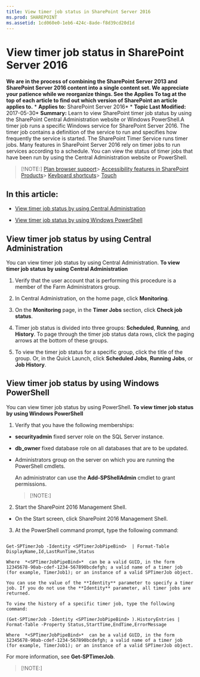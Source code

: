 ```yaml
---
title: View timer job status in SharePoint Server 2016
ms.prod: SHAREPOINT
ms.assetid: 1cd060e0-1eb6-424c-8ade-f8d39cd20d1d
---
```



# View timer job status in SharePoint Server 2016
 **We are in the process of combining the SharePoint Server 2013 and SharePoint Server 2016 content into a single content set. We appreciate your patience while we reorganize things. See the Applies To tag at the top of each article to find out which version of SharePoint an article applies to.** * **Applies to:** SharePoint Server 2016*  * **Topic Last Modified:** 2017-05-30* **Summary:** Learn to view SharePoint timer job status by using the SharePoint Central Administration website or Windows PowerShell.A timer job runs a specific Windows service for SharePoint Server 2016. The timer job contains a definition of the service to run and specifies how frequently the service is started. The SharePoint Timer Service runs timer jobs. Many features in SharePoint Server 2016 rely on timer jobs to run services according to a schedule. You can view the status of timer jobs that have been run by using the Central Administration website or PowerShell.
> [!NOTE:]
>  [Plan browser support](https://go.microsoft.com/fwlink/p/?LinkId=246502)>  [Accessibility features in SharePoint Products](https://go.microsoft.com/fwlink/p/?LinkId=246501)>  [Keyboard shortcuts](https://go.microsoft.com/fwlink/p/?LinkID=246504)>  [Touch](https://go.microsoft.com/fwlink/p/?LinkId=246506)
  
    
    


## In this article:
<a name="begin"> </a>


-  [View timer job status by using Central Administration](#section1)
    
  
-  [View timer job status by using Windows PowerShell](#section2)
    
  

## View timer job status by using Central Administration
<a name="section1"> </a>

You can view timer job status by using Central Administration. **To view timer job status by using Central Administration**
1. Verify that the user account that is performing this procedure is a member of the Farm Administrators group.
    
  
2. In Central Administration, on the home page, click **Monitoring**.
    
  
3. On the **Monitoring** page, in the **Timer Jobs** section, click **Check job status**.
    
  
4. Timer job status is divided into three groups: **Scheduled**, **Running**, and **History**. To page through the timer job status data rows, click the paging arrows at the bottom of these groups.
    
  
5. To view the timer job status for a specific group, click the title of the group. Or, in the Quick Launch, click **Scheduled Jobs**, **Running Jobs**, or **Job History**.
    
  

## View timer job status by using Windows PowerShell
<a name="section2"> </a>

You can view timer job status by using PowerShell. **To view timer job status by using Windows PowerShell**
1. Verify that you have the following memberships:
    
  - **securityadmin** fixed server role on the SQL Server instance.
    
  
  - **db_owner** fixed database role on all databases that are to be updated.
    
  
  - Administrators group on the server on which you are running the PowerShell cmdlets.
    
  

    An administrator can use the **Add-SPShellAdmin** cmdlet to grant permissions.
    
    > [!NOTE:]
      
2. Start the SharePoint 2016 Management Shell.
    
  - On the Start screen, click SharePoint 2016 Management Shell.
    
  
3. At the PowerShell command prompt, type the following command:
    
  ```
  
Get-SPTimerJob -Identity <SPTimerJobPipeBind>  | Format-Table DisplayName,Id,LastRunTime,Status
  ```


    Where  *<SPTimerJobPipeBind>*  can be a valid GUID, in the form 12345678-90ab-cdef-1234-567890bcdefgh; a valid name of a timer job (for example, TimerJob1); or an instance of a valid SPTimerJob object.
    
    You can use the value of the **Identity** parameter to specify a timer job. If you do not use the **Identity** parameter, all timer jobs are returned.
    
    To view the history of a specific timer job, type the following command:
    


  ```
  (Get-SPTimerJob -Identity <SPTimerJobPipeBind> ).HistoryEntries | Format-Table -Property Status,StartTime,EndTime,ErrorMessage
  ```


    Where  *<SPTimerJobPipeBind>*  can be a valid GUID, in the form 12345678-90ab-cdef-1234-567890bcdefgh; a valid name of a timer job (for example, TimerJob1); or an instance of a valid SPTimerJob object.
    
  
For more information, see **Get-SPTimerJob**.
> [!NOTE:]

  
    
    


